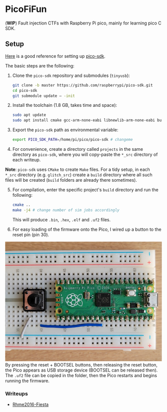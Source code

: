 # PicoFiFun

(**WIP**) Fault injection CTFs with Raspberry Pi pico, mainly for learning pico C SDK.

## Setup

[Here](https://www.electronicshub.org/program-raspberry-pi-pico-using-c/) is a good reference for setting up [pico-sdk](https://github.com/raspberrypi/pico-sdk).

The basic steps are the following:

1. Clone the `pico-sdk` repository and submodules (`tinyusb`):  
    ```bash
    git clone -b master https://github.com/raspberrypi/pico-sdk.git
    cd pico-sdk
    git submodule update – -init
    ```

2. Install the toolchain (1.8 GB, takes time and space):
    ```bash
    sudo apt update
    sudo apt install cmake gcc-arm-none-eabi libnewlib-arm-none-eabi build-essential
    ```

3. Export the `pico-sdk` path as environmental variable:
    ```bash
    export PICO_SDK_PATH=/home/pi/pico/pico-sdk # changeme
    ```

4. For convenience, create a directory called `projects` in the same directory as `pico-sdk`, where you will copy-paste the `*_src` directory of each writeup.

**Note**: `pico-sdk` uses `CMake` to create `Make` files. For a tidy setup, in each `*_src` directory (e.g. `glitch_src`) create a `build` directory where all such files will be created (`build` folders are already there sometimes).

5. For compilation, enter the specific project's `build` directory and run the following:
    ```bash
    cmake ..
    make -j4 # change number of sim jobs accordingly
    ```
    This will produce `.bin`, `.hex`, `.elf` and `.uf2` files.

6. For easy loading of the firmware onto the Pico, I wired up a button to the reset pin (pin 30).  

![reset button](./imgs/reset_button.jpg)
By pressing the reset + BOOTSEL buttons, then releasing the reset button, the Pico appears as USB storage device (BOOTSEL can be released then).  
The `.uf2` file can be copied in the folder, then the Pico restarts and begins running the firmware.

### Writeups

- [Rhme2016-Fiesta](./rhme2016_fiesta)